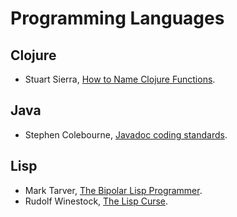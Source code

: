# Programming Languages

## Clojure

- Stuart Sierra, [How to Name Clojure Functions](https://stuartsierra.com/2016/01/09/how-to-name-clojure-functions).

## Java

- Stephen Colebourne, [Javadoc coding standards](http://blog.joda.org/2012/11/javadoc-coding-standards.html).

## Lisp

- Mark Tarver, [The Bipolar Lisp Programmer](http://www.shenlanguage.org/lambdassociates/htdocs/blog/bipolar.htm).
- Rudolf Winestock, [The Lisp Curse](http://winestockwebdesign.com/Essays/Lisp_Curse.html).
